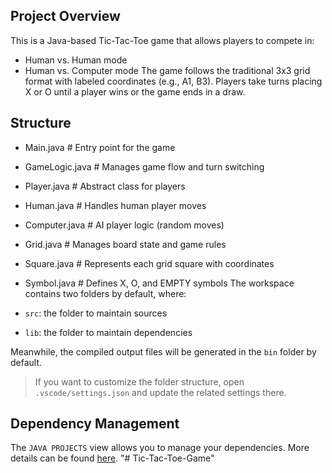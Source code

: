 ## Project Overview

This is a Java-based Tic-Tac-Toe game that allows players to compete in:
- Human vs. Human mode
- Human vs. Computer mode
The game follows the traditional 3x3 grid format with labeled coordinates (e.g., A1, B3).
Players take turns placing X or O until a player wins or the game ends in a draw.

## Structure
- Main.java          # Entry point for the game
- GameLogic.java     # Manages game flow and turn switching
- Player.java        # Abstract class for players
- Human.java         # Handles human player moves
- Computer.java      # AI player logic (random moves)
- Grid.java          # Manages board state and game rules
- Square.java        # Represents each grid square with coordinates
- Symbol.java        # Defines X, O, and EMPTY symbols
The workspace contains two folders by default, where:

- `src`: the folder to maintain sources
- `lib`: the folder to maintain dependencies

Meanwhile, the compiled output files will be generated in the `bin` folder by default.

> If you want to customize the folder structure, open `.vscode/settings.json` and update the related settings there.

## Dependency Management

The `JAVA PROJECTS` view allows you to manage your dependencies. More details can be found [here](https://github.com/microsoft/vscode-java-dependency#manage-dependencies).
"# Tic-Tac-Toe-Game" 

